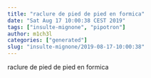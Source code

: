 ```yaml
---
title: "raclure de pied de pied en formica"
date: "Sat Aug 17 10:00:38 CEST 2019"
tags: ["insulte-mignone", "pipotron"]
author: m1ch3l
categories: ["generated"]
slug: "insulte-mignone/2019-08-17-10:00:38"
---
```


raclure de pied de pied en formica

